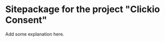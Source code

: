 Sitepackage for the project "Clickio Consent"
==============================================================

Add some explanation here.
